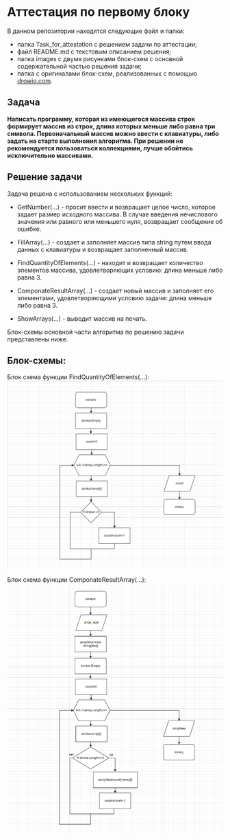 # Аттестация по первому блоку
В данном репозитории находятся следующие файл и папки:
 * папка Task_for_attestation с решением задачи по аттестации; 
 * файл README.md с текстовым описанием решения;
 * папка images с двумя рисунками блок-схем с основной содержательной частью решения задачи;
 * папка с оригиналами блок-схем, реализованных с помощью [drowio.com](https://app.diagrams.net/).

## Задача
**Написать программу, которая из имеющегося массива строк формирует массив из строк, длина которых меньше либо равна три символа.
Первоначальный массив можно ввести с клавиатуры, либо задать на старте выполнения алгоритма. 
При решении не рекомендуется пользоваться коллекциями, лучше обойтись исключительно массивами.**

## Решение задачи
Задача решена с использованием нескольких функций:

* GetNumber(...) - просит ввести и возвращает целое число, которое задает размер исходного массива. В случае введения нечислового значения или равного или меньшего нуля, возвращает сообщение об ошибке.

* FillArray(...) - создает и заполняет массив типа string путем ввода данных с клавиатуры и возвращает заполненный массив.

* FindQuantityOfElements(...) - находит и возвращает количество элементов массива, удовлетворяющих условию: длина меньше либо равна 3.

* ComponateResultArray(...) - создает новый массив и заполняет его элементами, удовлетворяющими условию задачи: длина меньше либо равна 3.

* ShowArrays(...) - выводит массив на печать.

Блок-схемы основной части алгоритма по решению задачи представлены ниже.

## Блок-схемы:

Блок схема функции FindQuantityOfElements(...):
![Блок-схема функции по нахождению количества элементов в массиве, длина которых меньше либо равна 3](/images/FindQuantityOfElements.png)

Блок схема функции ComponateResultArray(...):
![Блок-схема функции по созданию нового массива с элементами, длина которых меньше либо равна 3](/images/ComponateResultArray.png)